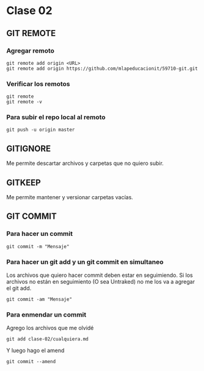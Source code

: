 # Clase 02

## GIT REMOTE

### Agregar remoto

    git remote add origin <URL>
    git remote add origin https://github.com/mlapeducacionit/59710-git.git

### Verificar los remotos

    git remote
    git remote -v

### Para subir el repo local al remoto

    git push -u origin master

## GITIGNORE
Me permite descartar archivos y carpetas que no quiero subir.

## GITKEEP
Me permite mantener y versionar carpetas vacías.

## GIT COMMIT

### Para hacer un commit 

    git commit -m "Mensaje"

### Para hacer un git add y un git commit en simultaneo
Los archivos que quiero hacer commit deben estar en seguimiendo. Si los archivos no están en seguimiento (O sea Untraked) no me los va a agregar el git add.

    git commit -am "Mensaje"

### Para enmendar un commit

Agrego los archivos que me olvidé

    git add clase-02/cualquiera.md
Y luego hago el amend

    git commit --amend
